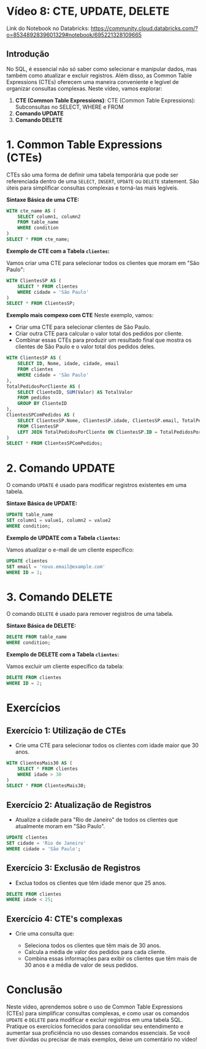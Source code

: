 # Vídeo 8: CTE, UPDATE, DELETE

Link do Notebook no Databricks: https://community.cloud.databricks.com/?o=8534892839601329#notebook/695221328109665

## Introdução

No SQL, é essencial não só saber como selecionar e manipular dados, mas também como atualizar e excluir registros. Além disso, as Common Table Expressions (CTEs) oferecem uma maneira conveniente e legível de organizar consultas complexas. Neste vídeo, vamos explorar:

1. **CTE (Common Table Expressions)**: CTE (Common Table Expressions): Subconsultas no SELECT, WHERE e FROM
2. **Comando UPDATE**
3. **Comando DELETE**

# 1. Common Table Expressions (CTEs)

CTEs são uma forma de definir uma tabela temporária que pode ser referenciada dentro de uma `SELECT`, `INSERT`, `UPDATE` ou `DELETE` statement. São úteis para simplificar consultas complexas e torná-las mais legíveis.

**Sintaxe Básica de uma CTE:**

```sql
WITH cte_name AS (
    SELECT column1, column2
    FROM table_name
    WHERE condition
)
SELECT * FROM cte_name;
```

**Exemplo de CTE com a Tabela `clientes`:**

Vamos criar uma CTE para selecionar todos os clientes que moram em "São Paulo":

```sql
WITH ClientesSP AS (
    SELECT * FROM clientes
    WHERE cidade = 'São Paulo'
)
SELECT * FROM ClientesSP;
```

**Exemplo mais compexo com CTE**
Neste exemplo, vamos:

- Criar uma CTE para selecionar clientes de São Paulo.
- Criar outra CTE para calcular o valor total dos pedidos por cliente.
- Combinar essas CTEs para produzir um resultado final que mostra os clientes de São Paulo e o valor total dos pedidos deles.

```sql
WITH ClientesSP AS (
    SELECT ID, Nome, idade, cidade, email
    FROM clientes
    WHERE cidade = 'São Paulo'
),
TotalPedidosPorCliente AS (
    SELECT ClienteID, SUM(Valor) AS TotalValor
    FROM pedidos
    GROUP BY ClienteID
),
ClientesSPComPedidos AS (
    SELECT ClientesSP.Nome, ClientesSP.idade, ClientesSP.email, TotalPedidosPorCliente.TotalValor
    FROM ClientesSP
    LEFT JOIN TotalPedidosPorCliente ON ClientesSP.ID = TotalPedidosPorCliente.ClienteID
)
SELECT * FROM ClientesSPComPedidos;
```


# 2. Comando UPDATE

O comando `UPDATE` é usado para modificar registros existentes em uma tabela.

**Sintaxe Básica de UPDATE:**

```sql
UPDATE table_name
SET column1 = value1, column2 = value2
WHERE condition;
```

**Exemplo de UPDATE com a Tabela `clientes`:**

Vamos atualizar o e-mail de um cliente específico:

```sql
UPDATE clientes
SET email = 'novo.email@example.com'
WHERE ID = 1;
```

# 3. Comando DELETE

O comando `DELETE` é usado para remover registros de uma tabela.

**Sintaxe Básica de DELETE:**

```sql
DELETE FROM table_name
WHERE condition;
```

**Exemplo de DELETE com a Tabela `clientes`:**

Vamos excluir um cliente específico da tabela:

```sql
DELETE FROM clientes
WHERE ID = 2;
```

# Exercícios

## Exercício 1: Utilização de CTEs

- Crie uma CTE para selecionar todos os clientes com idade maior que 30 anos.

```sql
WITH ClientesMais30 AS (
    SELECT * FROM clientes
    WHERE idade > 30
)
SELECT * FROM ClientesMais30;
```

## Exercício 2: Atualização de Registros

- Atualize a cidade para "Rio de Janeiro" de todos os clientes que atualmente moram em "São Paulo".

```sql
UPDATE clientes
SET cidade = 'Rio de Janeiro'
WHERE cidade = 'São Paulo';
```

## Exercício 3: Exclusão de Registros

- Exclua todos os clientes que têm idade menor que 25 anos.

```sql
DELETE FROM clientes
WHERE idade < 25;
```

## Exercício 4: CTE's complexas

- Crie uma consulta que:

    - Seleciona todos os clientes que têm mais de 30 anos.
    - Calcula a média de valor dos pedidos para cada cliente.
    - Combina essas informações para exibir os clientes que têm mais de 30 anos e a média de valor de seus pedidos.

# Conclusão

Neste vídeo, aprendemos sobre o uso de Common Table Expressions (CTEs) para simplificar consultas complexas, e como usar os comandos `UPDATE` e `DELETE` para modificar e excluir registros em uma tabela SQL. Pratique os exercícios fornecidos para consolidar seu entendimento e aumentar sua proficiência no uso desses comandos essenciais. Se você tiver dúvidas ou precisar de mais exemplos, deixe um comentário no vídeo!

